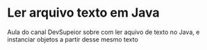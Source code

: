 # Ler arquivo texto em Java
 Aula do canal DevSupeior sobre com ler aquivo de texto no Java, e instanciar objetos a partir desse mesmo texto
